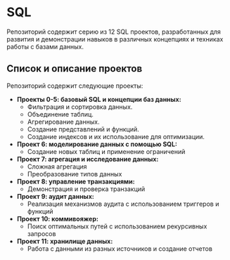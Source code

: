 # SQL

Репозиторий содержит серию из 12 SQL проектов, разработанных для развития и демонстрации навыков в различных концепциях и техниках работы с базами данных.

## Список и описание проектов

Репозиторий содержит следующие проекты:

* **Проекты 0-5: базовый SQL и концепции баз данных:**
    *   Фильтрация и сортировка данных.
    *   Объединение таблиц.
    *   Агрегирование данных.
    *   Создание представлений и функций.
    *   Создание индексов и их использование для оптимизации.
*   **Проект 6: моделирование данных с помощью SQL:**
    *   Создание новых таблиц и применение ограничений
*   **Проект 7: агрегация и исследование данных:**
    *   Сложная агрегация
    *   Преобразование типов данных
*   **Проект 8: управление транзакциями:**
    *   Демонстрация и проверка транзакций
*   **Проект 9: аудит данных:**
    *   Реализация механизмов аудита с использованием триггеров и функций
*   **Проект 10: коммивояжер:**
    *   Поиск оптимальных путей с использованием рекурсивных запросов
*   **Проект 11: хранилище данных:**
    *   Работа с данными из разных источников и создание отчетов